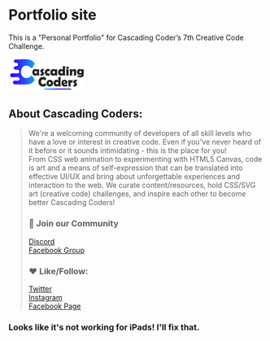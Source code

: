 # Portfolio site  
This is a "Personal Portfolio" for Cascading Coder’s 7th Creative Code Challenge.  

<img src="https://github.com/Quiwah/build-a-portfolio-site/blob/master/images/2018Logo.png" alt="Cascading Coders" width="30%">  

## About Cascading Coders:
>We're a welcoming community of developers of all skill levels who have a love or interest in creative code. Even if you've never heard of it before or it sounds intimidating - this is the place for you!  
>From CSS web animation to experimenting with HTML5 Canvas, code is art and a means of self-expression that can be translated into effective UI/UX and bring about unforgettable experiences and interaction to the web. We curate content/resources, hold CSS/SVG art (creative code) challenges, and inspire each other to become better Cascading Coders!  
>### 👥 Join our Community  
>[Discord](https://discord.gg/5P3kYbP)  
>[Facebook Group](https://www.facebook.com/groups/1752972351391061/)  
>### ❤️ Like/Follow:  
>[Twitter](https://twitter.com/cascadingcoders)  
>[Instagram](https://www.instagram.com/cascadingcoders/)  
>[Facebook Page](https://www.facebook.com/CascadingCoders/)

### Looks like it's not working for iPads! I'll fix that.
